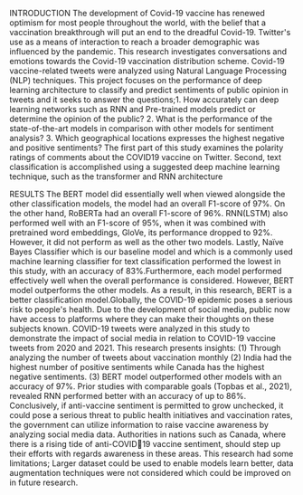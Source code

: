 INTRODUCTION
The development of Covid-19 vaccine has renewed optimism for most people throughout the world, with the belief that a vaccination breakthrough will put an end to the dreadful Covid-19. Twitter's use as a means of interaction to reach a broader demographic was influenced by the pandemic. This research investigates conversations and emotions towards the Covid-19 vaccination distribution scheme. Covid-19 vaccine-related tweets were analyzed using Natural Language Processing (NLP) techniques.
This project focuses on the performance of deep learning architecture to classify and predict sentiments of public opinion in tweets and it seeks to answer the questions;1. How accurately can deep learning networks such as RNN and Pre-trained models predict or determine the opinion of the public? 2. What is the performance of the state-of-the-art models in comparison with other models for sentiment analysis? 3. Which geographical locations expresses the highest negative and positive sentiments?
The first part of this study examines the polarity ratings of comments about the COVID19 vaccine on Twitter. Second, text classification is accomplished using a suggested deep machine learning technique, such as the transformer and RNN architecture

RESULTS
The BERT model did essentially well when viewed alongside the other classification models, the model had an overall F1-score of 97%. On the other hand, RoBERTa had an overall F1-score of 96%. RNN(LSTM) also performed well with an F1-score of 95%, when it was combined with pretrained word embeddings, GloVe, its performance dropped to 92%. However, it did not perform as well as the other two models. Lastly, Naïve Bayes Classifier which is our baseline model and which is a commonly used machine learning classifier for text classification performed the lowest in this study, with an accuracy of 83%.Furthermore, each model performed effectively well when the overall performance is considered. However, BERT model outperforms the other models. As a result, in this research, BERT is a better classification model.Globally, the COVID-19 epidemic poses a serious risk to people's health. Due to the development of social media, 
public now have access to platforms where they can make their thoughts on these subjects known. COVID-19 tweets were analyzed in this study to demonstrate the impact of social media in relation to COVID-19 vaccine tweets from 2020 and 2021. This research presents insights: (1) Through analyzing the number of tweets about vaccination monthly (2) India had the highest number of positive sentiments while Canada has the highest negative sentiments. (3) BERT model outperformed other models with an accuracy of 97%. Prior studies with 
comparable goals (Topbas et al., 2021), revealed RNN performed better with an accuracy of up to 86%. Conclusively, if anti-vaccine sentiment is permitted to grow unchecked, it could pose a serious threat to public health initiatives and vaccination rates, the government can utilize information to raise vaccine awareness by analyzing social media data. Authorities in nations such as Canada, where there is a rising tide of anti-COVID19 vaccine sentiment, should step up their efforts with regards awareness in these areas. This research had some limitations; Larger dataset could be used to enable models learn better, data augmentation techniques were not 
considered which could be improved on in future research.
